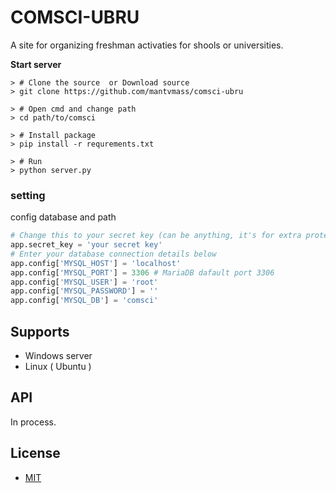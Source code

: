 COMSCI-UBRU
=========== 
A site for organizing freshman activaties for shools or universities.

**Start server**  

    > # Clone the source  or Download source
    > git clone https://github.com/mantvmass/comsci-ubru  

    > # Open cmd and change path
    > cd path/to/comsci
    
    > # Install package
    > pip install -r requrements.txt
    
    > # Run
    > python server.py

### setting
config database and path
```python
# Change this to your secret key (can be anything, it's for extra protection)
app.secret_key = 'your secret key'
# Enter your database connection details below
app.config['MYSQL_HOST'] = 'localhost'
app.config['MYSQL_PORT'] = 3306 # MariaDB dafault port 3306
app.config['MYSQL_USER'] = 'root'
app.config['MYSQL_PASSWORD'] = ''
app.config['MYSQL_DB'] = 'comsci'
```
                                                                                                                                       
Supports
----------------------
* Windows server
* Linux ( Ubuntu )

API
---
In process.

License
---------
- [MIT](https://github.com/mantvmass/comsci-ubru/blob/main/LICENSE)
